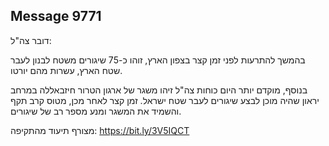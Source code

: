## Message 9771

דובר צה"ל:

בהמשך להתרעות לפני זמן קצר בצפון הארץ, זוהו כ-75 שיגורים משטח לבנון לעבר שטח הארץ, עשרות מהם יורטו.

בנוסף, מוקדם יותר היום כוחות צה"ל זיהו משגר של ארגון הטרור חיזבאללה במרחב יראון שהיה מוכן לבצע שיגורים לעבר שטח ישראל. זמן קצר לאחר מכן, מטוס קרב תקף והשמיד את המשגר ומנע מספר רב של שיגורים. 

מצורף תיעוד מהתקיפה: https://bit.ly/3V5IQCT

